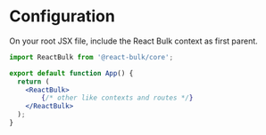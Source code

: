 # Configuration

On your root JSX file, include the React Bulk context as first parent.

```jsx title="src/index.js"
import ReactBulk from '@react-bulk/core';

export default function App() {
  return (
    <ReactBulk>
        {/* other like contexts and routes */}
    </ReactBulk>
  );
}
```
